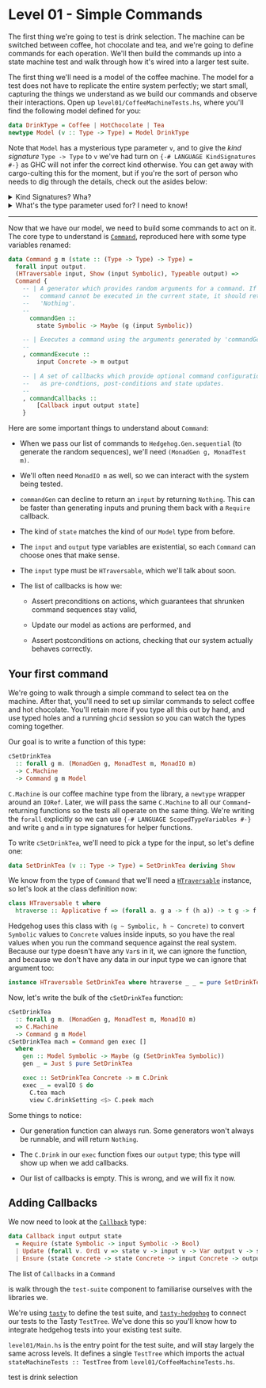 # Level 01 - Simple Commands

The first thing we're going to test is drink selection. The machine
can be switched between coffee, hot chocolate and tea, and we're going
to define commands for each operation. We'll then build the commands
up into a state machine test and walk through how it's wired into a
larger test suite.

The first thing we'll need is a model of the coffee machine. The model
for a test does not have to replicate the entire system perfectly; we
start small, capturing the things we understand as we build our
commands and observe their interactions. Open up
`level01/CoffeeMachineTests.hs`, where you'll find the following model
defined for you:

```haskell
data DrinkType = Coffee | HotChocolate | Tea
newtype Model (v :: Type -> Type) = Model DrinkType
```

Note that `Model` has a mysterious type parameter `v`, and to give the
_kind signature_ `Type -> Type` to `v` we've had turn on `{-# LANGUAGE
KindSignatures #-}` as GHC will not infer the correct kind
otherwise. You can get away with cargo-culting this for the moment,
but if you're the sort of person who needs to dig through the details,
check out the asides below:

<details>
  <summary>Kind Signatures? Wha?</summary>

  A _kind_ is the "type" of a type. The kind `Type` is the kind of
  types that can have values. Consider `Maybe` - its type argument
  must be a type that can have values, and it can have values once
  it's fully applied (like in `Maybe Int`), so its kind is `Type ->
  Type`. (You might have seen this written as `* -> *` in the past;
  `*` is now an alias for `Type`.)

  This means that our `Model` type takes one type argument of kind
  `Type -> Type`; something `Functor`-shaped.
</details>

<details>
  <summary>What's the type parameter used for? I need to know!</summary>

  Hedgehog generates complete command sequences before it runs any
  commands, and not every command can be run at any time. Example: if
  your web service has commands that need administrator powers, you
  need to register an admin before you try running those commands.

  This means that generators need to see the current model state. At
  the same time, you can't know what the exact values in the state
  are, because the test hasn't run yet!

  Hedgehog works around this with two types:
  [`Symbolic`](https://hackage.haskell.org/package/hedgehog/docs/Hedgehog.html#t:Symbolic)
  and
  [`Concrete`](https://hackage.haskell.org/package/hedgehog/docs/Hedgehog.html#t:Concrete)
  . In the generation phase of the test, your model is a `Model
  Symbolic`, but once it starts executing it becomes a `Model
  Concrete` and you can pull out real values from the model.
</details>

*****

Now that we have our model, we need to build some commands to act on
it. The core type to understand is
[`Command`](https://hackage.haskell.org/package/hedgehog/docs/Hedgehog.html#t:Command),
reproduced here with some type variables renamed:

```haskell
data Command g m (state :: (Type -> Type) -> Type) =
  forall input output.
  (HTraversable input, Show (input Symbolic), Typeable output) =>
  Command {
    -- | A generator which provides random arguments for a command. If the
    --   command cannot be executed in the current state, it should return
    --   'Nothing'.
    --
      commandGen ::
        state Symbolic -> Maybe (g (input Symbolic))

    -- | Executes a command using the arguments generated by 'commandGen'.
    --
    , commandExecute ::
        input Concrete -> m output

    -- | A set of callbacks which provide optional command configuration such
    --   as pre-condtions, post-conditions and state updates.
    --
    , commandCallbacks ::
        [Callback input output state]
    }
```

Here are some important things to understand about `Command`:

* When we pass our list of commands to `Hedgehog.Gen.sequential` (to
  generate the random sequences), we'll need `(MonadGen g, MonadTest
  m)`.

* We'll often need `MonadIO m` as well, so we can interact with the
  system being tested.

* `commandGen` can decline to return an `input` by returning
  `Nothing`. This can be faster than generating inputs and pruning
  them back with a `Require` callback.

* The kind of `state` matches the kind of our `Model` type from
  before.

* The `input` and `output` type variables are existential, so each
  `Command` can choose ones that make sense.

* The `input` type must be `HTraversable`, which we'll talk about
  soon.

* The list of callbacks is how we:

  - Assert preconditions on actions, which guarantees that shrunken
    command sequences stay valid,

  - Update our model as actions are performed, and

  - Assert postconditions on actions, checking that our system
    actually behaves correctly.

## Your first command

We're going to walk through a simple command to select tea on the
machine. After that, you'll need to set up similar commands to select
coffee and hot chocolate. You'll retain more if you type all this out
by hand, and use typed holes and a running `ghcid` session so you can
watch the types coming together.

Our goal is to write a function of this type:

```haskell
cSetDrinkTea
  :: forall g m. (MonadGen g, MonadTest m, MonadIO m)
  -> C.Machine
  -> Command g m Model
```

`C.Machine` is our coffee machine type from the library, a `newtype`
wrapper around an `IORef`. Later, we will pass the same `C.Machine` to
all our `Command`-returning functions so the tests all operate on the
same thing. We're writing the `forall` explicitly so we can use `{-#
LANGUAGE ScopedTypeVariables #-}` and write `g` and `m` in type
signatures for helper functions.

To write `cSetDrinkTea`, we'll need to pick a type for the input, so
let's define one:

```haskell
data SetDrinkTea (v :: Type -> Type) = SetDrinkTea deriving Show
```

We know from the type of `Command` that we'll need a
[`HTraversable`](https://hackage.haskell.org/package/hedgehog/docs/Hedgehog.html#t:HTraversable)
instance, so let's look at the class definition now:

```haskell
class HTraversable t where
  htraverse :: Applicative f => (forall a. g a -> f (h a)) -> t g -> f (t h)
```

Hedgehog uses this class with `(g ~ Symbolic, h ~ Concrete)` to
convert `Symbolic` values to `Concrete` values inside inputs, so you
have the real values when you run the command sequence against the
real system. Because our type doesn't have any `Var`s in it, we can
ignore the function, and because we don't have any data in our input
type we can ignore that argument too:

```haskell
instance HTraversable SetDrinkTea where htraverse _ _ = pure SetDrinkTea
```

Now, let's write the bulk of the `cSetDrinkTea` function:

```haskell
cSetDrinkTea
  :: forall g m. (MonadGen g, MonadTest m, MonadIO m)
  => C.Machine
  -> Command g m Model
cSetDrinkTea mach = Command gen exec []
  where
    gen :: Model Symbolic -> Maybe (g (SetDrinkTea Symbolic))
    gen _ = Just $ pure SetDrinkTea

    exec :: SetDrinkTea Concrete -> m C.Drink
    exec _ = evalIO $ do
      C.tea mach
      view C.drinkSetting <$> C.peek mach
```

Some things to notice:

* Our generation function can always run. Some generators won't always
  be runnable, and will return `Nothing`.

* The `C.Drink` in our `exec` function fixes our `output` type; this
  type will show up when we add callbacks.

* Our list of callbacks is empty. This is wrong, and we will fix it
  now.

## Adding Callbacks

We now need to look at the
[`Callback`](https://hackage.haskell.org/package/hedgehog/docs/Hedgehog.html#t:Callback)
type:

```haskell
data Callback input output state
  = Require (state Symbolic -> input Symbolic -> Bool)
  | Update (forall v. Ord1 v => state v -> input v -> Var output v -> state v)
  | Ensure (state Concrete -> state Concrete -> input Concrete -> output -> Test ())
```

The list of `Callbacks` in a `Command`

is walk through the `test-suite` component to familiarise ourselves
with the libraries we.

We're using [`tasty`](https://hackage.haskell.org/package/tasty) to
define the test suite, and
[`tasty-hedgehog`](https://hackage.haskell.org/package/tasty-hedgehog)
to connect our tests to the Tasty `TestTree`. We've done this so
you'll know how to integrate hedgehog tests into your existing test
suite.

`level01/Main.hs` is the entry point for the test suite, and will stay
largely the same across levels. It defines a single `TestTree` which
imports the actual `stateMachineTests :: TestTree` from
`level01/CoffeeMachineTests.hs`.

 test is drink selection
